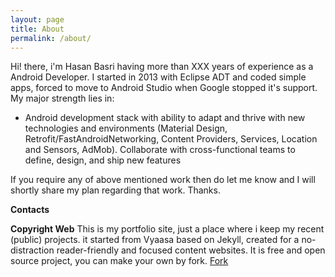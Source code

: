 ```yaml
---
layout: page
title: About
permalink: /about/
---
```


Hi! there, i'm Hasan Basri having more than XXX years of experience as a Android Developer. I started in 2013 with Eclipse ADT and coded simple apps, forced to move to Android Studio when Google stopped it's support. My major strength lies in:

- Android development stack with ability to adapt and thrive with new technologies and environments (Material Design, Retrofit/FastAndroidNetworking, Content Providers, Services, Location and Sensors, AdMob). Collaborate with cross-functional teams to define, design, and ship new features

If you require any of above mentioned work then do let me know and I will shortly share my plan regarding that work. Thanks.

**Contacts**

 
**Copyright Web**
This is my portfolio site, just a place where i keep my recent (public) projects.  it started from Vyaasa based on Jekyll, created for a no-distraction reader-friendly and focused content websites. It is free and open source project, you can make your own by fork.
<a class="github-button" href="https://github.com/creatorb/creatorb.github.io/fork" data-icon="octicon-repo-forked" aria-label="Fork creatorb/creatorb.github.io on GitHub">Fork</a>
<script async defer src="https://buttons.github.io/buttons.js"></script>
<!--stackedit_data:
eyJoaXN0b3J5IjpbLTE1ODEwNjMzODQsMTA0MzA3MTc3NywtMT
EyNjc4NTc2Ml19
-->